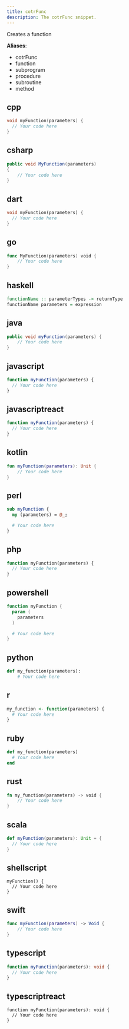```yaml
---
title: cotrFunc
description: The cotrFunc snippet.
---
```


Creates a function

**Aliases**:
- cotrFunc
- function
- subprogram
- procedure
- subroutine
- method

## cpp
```cpp
void myFunction(parameters) {
  // Your code here
}
```

## csharp
```csharp
public void MyFunction(parameters)
{
    // Your code here
}
```

## dart
```dart
void myFunction(parameters) {
  // Your code here
}
```

## go
```go
func MyFunction(parameters) void {
    // Your code here
}
```

## haskell
```haskell
functionName :: parameterTypes -> returnType
functionName parameters = expression
```

## java
```java
public void myFunction(parameters) {
    // Your code here
}
```

## javascript
```javascript
function myFunction(parameters) {
  // Your code here
}
```

## javascriptreact
```javascriptreact
function myFunction(parameters) {
  // Your code here
}
```

## kotlin
```kotlin
fun myFunction(parameters): Unit {
    // Your code here
}
```

## perl
```perl
sub myFunction {
  my (parameters) = @_;

  # Your code here
}
```

## php
```php
function myFunction(parameters) {
  // Your code here
}
```

## powershell
```powershell
function myFunction {
  param (
    parameters
  )

  # Your code here
}
```

## python
```python
def my_function(parameters):
    # Your code here

```

## r
```r
my_function <- function(parameters) {
  # Your code here
}
```

## ruby
```ruby
def my_function(parameters)
  # Your code here
end
```

## rust
```rust
fn my_function(parameters) -> void {
    // Your code here
}
```

## scala
```scala
def myFunction(parameters): Unit = {
  // Your code here
}
```

## shellscript
```shellscript
myFunction() {
  // Your code here
}
```

## swift
```swift
func myFunction(parameters) -> Void {
    // Your code here
}
```

## typescript
```typescript
function myFunction(parameters): void {
  // Your code here
}
```

## typescriptreact
```typescriptreact
function myFunction(parameters): void {
  // Your code here
}
```

